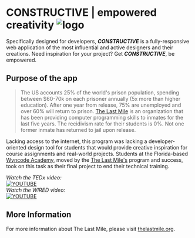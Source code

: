 # CONSTRUCTIVE | empowered creativity  ![logo](http://s32.postimg.org/rs2i3yxfp/php_R89d_YEAM.jpg)

Specifically designed for developers, ***CONSTRUCTIVE*** is a fully-responsive web application of the most influential and active designers and their creations. Need inspiration for your project?  Get ***CONSTRUCTIVE***, be empowered.

## Purpose of the app
>The US accounts 25\% of the world's prison population, spending between $60-70k on each prisoner annually (5x more than higher education). After one year from release, 75\% are unemployed and over 60\% will return to prison. [The Last Mile](http://thelastmile.org/) is an organization that has been providing computer programming skills to inmates for the last five years. The recidivism rate for their students is 0\%. Not one former inmate has returned to jail upon release.

Lacking access to the internet, this program was lacking a developer-oriented design tool for students that would provide creative inspiration for course assignments and real-world projects. Students at the Florida-based [Wyncode Academy](https://wyncode.co/), moved by the [The Last Mile's](http://thelastmile.org/) program and success, took on this task as their final project to end their technical training.    

*Watch the TEDx video:*    
[![YOUTUBE](http://thelastmile.org/wp-content/uploads/2015/09/tedx-san-diego.jpg)](https://www.youtube.com/watch?v=sOSXTtA-_Jk&feature=player_embedded)    
*Watch the WIRED video:*    
[![YOUTUBE](http://thelastmile.org/wp-content/uploads/2015/09/passion.jpg)](https://www.youtube.com/watch?v=yTpGj7Vq3E4)    

## More Information
For more information about The Last Mile, please visit [thelastmile.org](http://thelastmile.org/).
